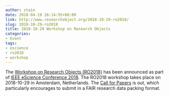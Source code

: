 ```yaml
---
author: stain
date: 2018-04-19 16:14:55+00:00
link: http://www.researchobject.org/2018-10-29-ro2018/
slug: 2018-10-29-ro2018
title: 2018-10-29 Workshop on Research Objects
categories:
- Event
tags:
- escience
- ro2018
- workshop
---
```

The [Workshop on Research Objects (RO2018)](/ro2018/) has been announced as part of [IEEE eScience Conference 2018](https://www.escience2018.com/).
The RO2018 workshop takes place on 2018-10-29 in Amsterdam, Netherlands.
The [Call for Papers](/ro2018/#call) is out, which particularly encourages to submit in a FAIR research data packing format.
